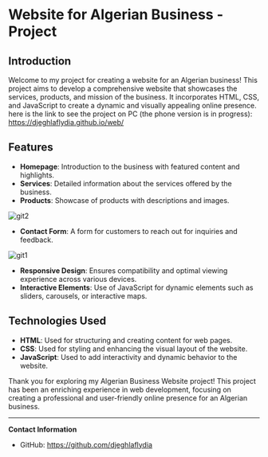 # Website for Algerian Business - Project

## Introduction
Welcome to my project for creating a website for an Algerian business! This project aims to develop a comprehensive website that showcases the services, products, and mission of the business. It incorporates HTML, CSS, and JavaScript to create a dynamic and visually appealing online presence.
here is the link to see the project on PC (the phone version is in progress): https://djeghlaflydia.github.io/web/

## Features
- **Homepage**: Introduction to the business with featured content and highlights.
- **Services**: Detailed information about the services offered by the business.
- **Products**: Showcase of products with descriptions and images.

![git2](https://github.com/djeghlaflydia/game/assets/163843966/2cce332b-dca7-45cd-acac-3e7a19d5acc5)

- **Contact Form**: A form for customers to reach out for inquiries and feedback.

![git1](https://github.com/djeghlaflydia/game/assets/163843966/ec521e1b-375a-4a56-b78f-05910650a6d3)

- **Responsive Design**: Ensures compatibility and optimal viewing experience across various devices.
- **Interactive Elements**: Use of JavaScript for dynamic elements such as sliders, carousels, or interactive maps.

## Technologies Used

- **HTML**: Used for structuring and creating content for web pages.
- **CSS**: Used for styling and enhancing the visual layout of the website.
- **JavaScript**: Used to add interactivity and dynamic behavior to the website.


Thank you for exploring my Algerian Business Website project! This project has been an enriching experience in web development, focusing on creating a professional and user-friendly online presence for an Algerian business.

---

**Contact Information**
- GitHub: https://github.com/djeghlaflydia
